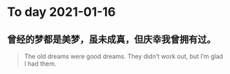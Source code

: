 
# To day 2021-01-16


## 曾经的梦都是美梦，虽未成真，但庆幸我曾拥有过。
> The old dreams were good dreams. They didn’t work out, but I’m glad I had them.

    